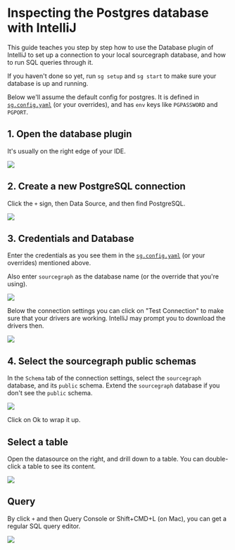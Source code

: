 # Inspecting the Postgres database with IntelliJ

This guide teaches you step by step how to use the Database plugin of IntelliJ to set up a connection
to your local sourcegraph database, and how to run SQL queries through it.

If you haven't done so yet, run `sg setup` and `sg start` to make sure your database is up and running.

Below we'll assume the default config for postgres. It is defined in [`sg.config.yaml`](/sg.config.yaml) (or your overrides),
and has `env` keys like `PGPASSWORD` and `PGPORT`.

## 1. Open the database plugin

It's usually on the right edge of your IDE.

![](https://github.com/sourcegraph/sourcegraph/assets/1830132/064d1970-c9d5-4605-8242-1776b76a1ec2)

## 2. Create a new PostgreSQL connection

Click the `+` sign, then Data Source, and then find PostgreSQL.

![](https://github.com/sourcegraph/sourcegraph/assets/1830132/652af44e-f7d3-47f7-8782-3a17a319e203)

## 3. Credentials and Database

Enter the credentials as you see them in the [`sg.config.yaml`](/sg.config.yaml) (or your overrides) mentioned above.

Also enter `sourcegraph` as the database name (or the override that you're using).

![](https://github.com/sourcegraph/sourcegraph/assets/1830132/260acade-720b-478e-bb29-56c3095c9ebe)

Below the connection settings you can click on "Test Connection" to make sure that your drivers are working.
IntelliJ may prompt you to download the drivers then.

![](https://github.com/sourcegraph/sourcegraph/assets/1830132/5f684d02-05b6-46d9-9ab4-cae158cdf9cd)

## 4. Select the sourcegraph public schemas

In the `Schema` tab of the connection settings, select the `sourcegraph` database, and its `public` schema. Extend
the `sourcegraph` database if you don't see the `public` schema.

![](https://github.com/sourcegraph/sourcegraph/assets/1830132/b7a6cc51-d638-4f97-a5ef-8f5b20589d9b)

Click on Ok to wrap it up.

## Select a table

Open the datasource on the right, and drill down to a table. You can double-click a table to see its content.

![](https://github.com/sourcegraph/sourcegraph/assets/1830132/e1d2b6ad-0c5a-46ec-92c4-44f54011cb00)

## Query

By click `+` and then Query Console or Shift+CMD+L (on Mac), you can get a regular SQL query editor.

![](https://github.com/sourcegraph/sourcegraph/assets/1830132/1021255f-0677-43d3-91cb-ecd26b521164)
